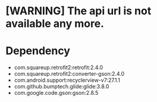 
# [WARNING] The api url is not available any more.

# Dependency
- com.squareup.retrofit2:retrofit:2.4.0
- com.squareup.retrofit2:converter-gson:2.4.0
- com.android.support:recyclerview-v7:27.1.1
- com.github.bumptech.glide:glide:3.8.0
- com.google.code.gson:gson:2.8.5

